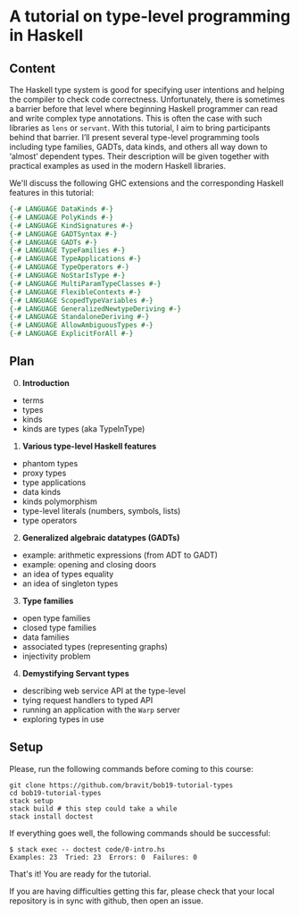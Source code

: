# A tutorial on type-level programming in Haskell

## Content

The Haskell type system is good for specifying user intentions and helping the compiler to check code correctness. Unfortunately, there is sometimes a barrier before that level where beginning Haskell programmer can read and write complex type annotations. This is often the case with such libraries as `lens` or `servant`. With this tutorial, I aim to bring participants behind that barrier. I’ll present several type-level programming tools including type families, GADTs, data kinds, and others all way down to ‘almost’ dependent types. Their description will be given together with practical examples as used in the modern Haskell libraries.

We'll discuss the following GHC extensions and the corresponding Haskell features in this tutorial:

```haskell
{-# LANGUAGE DataKinds #-}
{-# LANGUAGE PolyKinds #-}
{-# LANGUAGE KindSignatures #-}
{-# LANGUAGE GADTSyntax #-}
{-# LANGUAGE GADTs #-}
{-# LANGUAGE TypeFamilies #-}
{-# LANGUAGE TypeApplications #-}
{-# LANGUAGE TypeOperators #-}
{-# LANGUAGE NoStarIsType #-}
{-# LANGUAGE MultiParamTypeClasses #-}
{-# LANGUAGE FlexibleContexts #-}
{-# LANGUAGE ScopedTypeVariables #-}
{-# LANGUAGE GeneralizedNewtypeDeriving #-}
{-# LANGUAGE StandaloneDeriving #-}
{-# LANGUAGE AllowAmbiguousTypes #-}
{-# LANGUAGE ExplicitForAll #-}
```

## Plan

0. **Introduction**
  * terms
  * types
  * kinds
  * kinds are types (aka TypeInType)

1. **Various type-level Haskell features**
  * phantom types
  * proxy types
  * type applications
  * data kinds
  * kinds polymorphism
  * type-level literals (numbers, symbols, lists)
  * type operators

2. **Generalized algebraic datatypes (GADTs)**
  * example: arithmetic expressions (from ADT to GADT)
  * example: opening and closing doors
  * an idea of types equality
  * an idea of singleton types

3. **Type families**
  * open type families
  * closed type families
  * data families
  * associated types (representing graphs)
  * injectivity problem

4. **Demystifying Servant types**
  * describing web service API at the type-level
  * tying request handlers to typed API
  * running an application with the `Warp` server
  * exploring types in use

## Setup

Please, run the following commands before coming to this course:

```
git clone https://github.com/bravit/bob19-tutorial-types
cd bob19-tutorial-types
stack setup
stack build # this step could take a while 
stack install doctest
```

If everything goes well, the following commands should be successful:

```
$ stack exec -- doctest code/0-intro.hs
Examples: 23  Tried: 23  Errors: 0  Failures: 0
```

That's it!  You are ready for the tutorial.

If you are having difficulties getting this far, please check that your local repository is in sync with github, then open an issue.